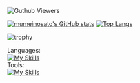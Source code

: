 ![Guthub Viewers](https://komarev.com/ghpvc/?username=mumeinosato)

<!-- <p align="left"> 
  <a href="https://github.com/mumeinosato/mumeinosato">
    <img src="https://img.shields.io/github/watchers/mumeinosato/mumeinosato?style=social" alt="mumeinosato" />
  </a>
  <a href="https://twitter.com/mumeinosato">
    <img height="20" src="https://img.shields.io/twitter/follow/mumeinosato" />
  </a>
  <a href="https://www.youtube.com/channel/UCpb92184AP2Ffhyf7u2bD3w">
    <img height="20" src="https://img.shields.io/youtube/channel/views/UCpb92184AP2Ffhyf7u2bD3w" />
  </a>
  <a href="https://github.com/mumeinosato">
    <img height="20" src="https://img.shields.io/github/followers/mumeinosato?style=social" />
</p> -->
  
[![mumeinosato's GitHub stats](https://github-readme-stats.vercel.app/api?username=mumeinosato)](https://github.com/anuraghazra/github-readme-stats)
[![Top Langs](https://github-readme-stats.vercel.app/api/top-langs/?username=mumeinosato&layout=compact)](https://github.com/anuraghazra/github-readme-stats)
 
<!--[![GitHub Streak](https://streak-stats.demolab.com?user=mumeinosato&date_format=%5BY%2F%5Dn%2Fj&ring=48b0d5&fire=48b0d5&currStreakLabel=48b0d5&currStreakNum=48b0d5)](https://git.io/streak-stats)　-->

[![trophy](https://github-profile-trophy.vercel.app/?username=mumeinosato)](https://github.com/ryo-ma/github-profile-trophy)
  
Languages:<br>
[![My Skills](https://skillicons.dev/icons?i=bash,c,cs,cpp,go,rust,py,ts,html,css,react,nextjs,remix,vue,nuxtjs,nestjs,prisma,discordjs,flutter,dotnet)](https://skillicons.dev)<br/>
Tools:<br>
[![My Skills](https://skillicons.dev/icons?i=discord,github,anaconda,nodejs,ubuntu,nginx,mongodb,mysql,grafana,docker,kubernetes,cloudflare,vscode,visualstudio,idea,androidstudio,vim,blender)](https://skillicons.dev)

